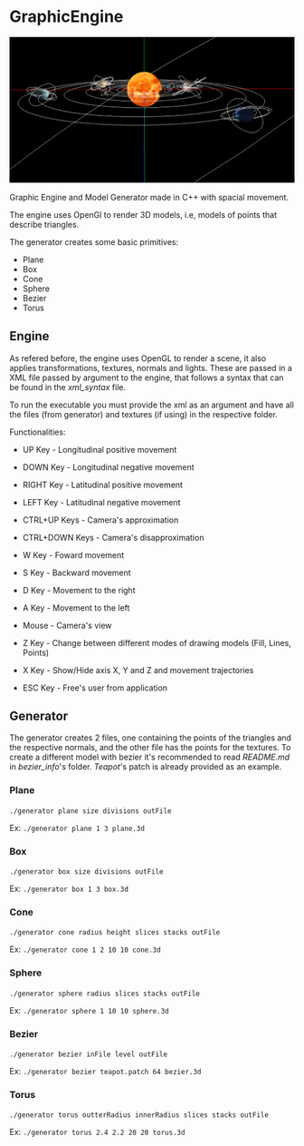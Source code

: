 # GraphicEngine

![Solar System](examples/solar_system_lines.png)


Graphic Engine and Model Generator made in C++ with spacial movement.

The engine uses OpenGl to render 3D models, i.e, models of points that describe triangles.


The generator creates some basic primitives:
- Plane
- Box
- Cone
- Sphere
- Bezier
- Torus

 ## Engine
 
 As refered before, the engine uses OpenGL to render a scene, it also applies transformations, textures, normals and lights. These are passed in a XML file passed by argument to the engine, that follows a syntax that can be found in the *xml_syntax* file.
 
 To run the executable you must provide the xml as an argument and have all the files (from generator) and textures (if using) in the respective folder.
 
 Functionalities:
 
- UP Key - Longitudinal positive movement
- DOWN Key - Longitudinal negative movement
- RIGHT Key - Latitudinal positive movement
- LEFT Key - Latitudinal negative movement
- CTRL+UP Keys - Camera's approximation
- CTRL+DOWN Keys - Camera's disapproximation
- W Key - Foward movement
- S Key - Backward movement
- D Key - Movement to the right
- A Key - Movement to the left
- Mouse - Camera's view

- Z Key - Change between different modes of drawing models (Fill, Lines,
Points)
- X Key - Show/Hide axis X, Y and Z and movement trajectories
- ESC Key - Free's user from application

 
 ## Generator
 
 The generator creates 2 files, one containing the points of the triangles and the respective normals, and the other file has the points for the textures.
 To create a different model with bezier it's recommended to read *README.md* in *bezier_info*'s folder. *Teapot*'s patch is already provided as an example.
 
 ### Plane
 `./generator plane size divisions outFile`

 Ex: `./generator plane 1 3 plane.3d`
 
 ### Box
 `./generator box size divisions outFile`
 
 Ex: `./generator box 1 3 box.3d`
 
 ### Cone
 `./generator cone radius height slices stacks outFile`
 
 Ex: `./generator cone 1 2 10 10 cone.3d`
 
 ### Sphere
 `./generator sphere radius slices stacks outFile`
 
 Ex: `./generator sphere 1 10 10 sphere.3d`
 
 ### Bezier
 `./generator bezier inFile level outFile`
 
 Ex: `./generator bezier teapot.patch 64 bezier.3d`
 
  ### Torus
 `./generator torus outterRadius innerRadius slices stacks outFile`
 
 Ex: `./generator torus 2.4 2.2 20 20 torus.3d`
 
 
 

